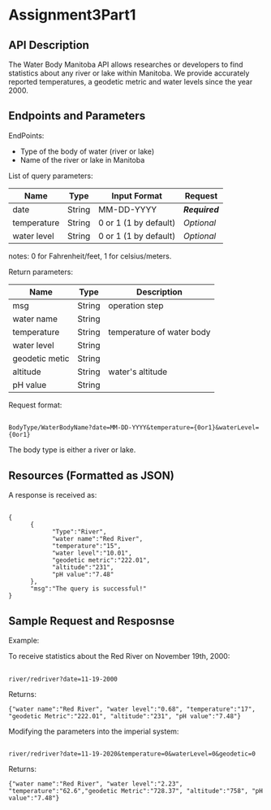 # Assignment3Part1
## API Description  
The Water Body Manitoba API allows researches or developers to find statistics about any river or lake within Manitoba.
We provide accurately reported temperatures, a geodetic metric and water levels since the year 2000.

## Endpoints and Parameters

EndPoints:
- Type of the body of water (river or lake)
- Name of the river or lake in Manitoba

List of query parameters:  

|Name|Type|Input Format |Request|
| ---- | ---- | ---- | ---- |
|date |String |MM-DD-YYYY| ***Required***|
|temperature |String| 0 or 1 (1 by default)|*Optional*|
|water level |String| 0 or 1 (1 by default)|*Optional*|

notes: 0 for Fahrenheit/feet, 1 for celsius/meters.

Return parameters:

|Name|Type|Description|
| ---- | ---- | ---- |
|msg|String|operation step
|water name| String |
|temperature |String|temperature of water body
|water level |String|
|geodetic metic|String|
|altitude |String|water's altitude
|pH value |String|

Request format:
##
    BodyType/WaterBodyName?date=MM-DD-YYYY&temperature={0or1}&waterLevel={0or1}
    
The body type is either a river or lake.

## Resources (Formatted as JSON)  

A response is received as:
##
```
{
      {
            "Type":"River",
            "water name":"Red River",
            "temperature":"15",
            "water level":"10.01",
            "geodetic metric":"222.01",
            "altitude":"231",
            "pH value":"7.48"
      },
      "msg":"The query is successful!"
}
```

## Sample Request and Resposnse 

Example:

To receive statistics about the Red River on November 19th, 2000:
##
    river/redriver?date=11-19-2000
    
Returns:
    
    {"water name":"Red River", "water level":"0.68", "temperature":"17", "geodetic Metric":"222.01", "altitude":"231", "pH value":"7.48"}
    
Modifying the parameters into the imperial system:
##
    river/redriver?date=11-19-2020&temperature=0&waterLevel=0&geodetic=0
    
Returns:

    {"water name":"Red River", "water level":"2.23", "temperature":"62.6","geodetic Metric":"728.37", "altitude":"758", "pH value":"7.48"}
